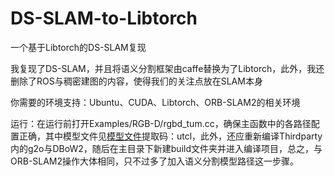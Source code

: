 # DS-SLAM-to-Libtorch
一个基于Libtorch的DS-SLAM复现

我复现了DS-SLAM，并且将语义分割框架由caffe替换为了Libtorch，此外，我还删除了ROS与稠密建图的内容，使得我们的关注点放在SLAM本身

你需要的环境支持：Ubuntu、CUDA、Libtorch、ORB-SLAM2的相关环境

运行：在运行前打开Examples/RGB-D/rgbd_tum.cc，确保主函数中的各路径配置正确，其中模型文件见[模型文件](https://pan.baidu.com/s/19FI9tc-0m2t8CmpTB98jFQ?pwd=utcl 
)提取码：utcl，此外，还应重新编译Thirdparty内的g2o与DBoW2，随后在主目录下新建build文件夹并进入编译项目，总之，与ORB-SLAM2操作大体相同，只不过多了加入语义分割模型路径这一步骤。


